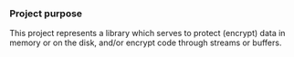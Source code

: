 ﻿<h3>Project purpose</h3>
This project represents a library which serves to protect (encrypt) data in memory or on the disk, 
and/or encrypt code through streams or buffers.